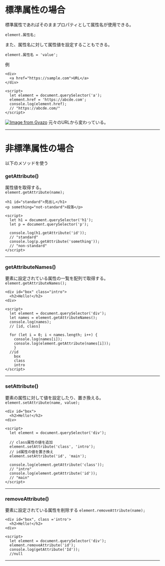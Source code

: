 # 標準属性の場合
標準属性であればそのままプロパティとして属性名が使用できる。    
~~~
element.属性名;
~~~
また、属性名に対して属性値を設定することもできる。
~~~
element.属性名 = 'value';
~~~

例
~~~
<div>
  <a href="https://sample.com">URL</a>
</div>
  
<script>
  let element = document.querySelector('a');
  element.href = 'https://abcde.com';
  console.log(element.href);
  // "https://abcde.com/"
</script>
~~~
[![Image from Gyazo](https://i.gyazo.com/6190287e0fc272748175fe3347cfd73a.png)](https://gyazo.com/6190287e0fc272748175fe3347cfd73a)
元々のURLから変わっている。
***

# 非標準属性の場合
以下のメソッドを使う

### getAttribute()
属性値を取得する。   
`element.getAttribute(name);`
~~~
<h1 id="standard">見出し</h1>
<p something="not-standard">段落</p>
  
<script>
  let h1 = document.querySelector('h1'); 
  let p = document.querySelector('p');

  console.log(h1.getAttribute('id'));
  // "standard"
  console.log(p.getAttribute('something'));
  // "non-standard"
</script>
~~~
***

### getAttributeNames()
要素に設定されている属性の一覧を配列で取得する。    
`element.getAttributeNames();`
~~~
<div id="box" class="intro">
  <h2>Hello!</h2>
<div>
  
<script>
  let element = document.querySelector('div');
  let names = element.getAttributeNames();
  console.log(names);
  // [id, class]

  for (let i = 0; i < names.length; i++) {
    console.log(names[i]);
    console.log(element.getAttribute(names[i]));
    }
  //id
    box
    class
    intro
</script>
~~~
***

### setAttribute()
要素の属性に対して値を設定したり、置き換える。    
`element.setAttribute(name, value);`
~~~
<div id="box">
  <h2>Hello!</h2>
<div>
  
<script>
  let element = document.querySelector('div');

  // class属性の値を追加
  element.setAttribute('class', 'intro');
  // id属性の値を置き換え
  element.setAttribute('id', 'main');

  console.log(element.getAttribute('class')); 
  // "intro"
  console.log(element.getAttribute('id')); 
  // "main"
</script>
~~~
***

### removeAttribute()
要素に設定されている属性を削除する
`element.removeAttribute(name);`
~~~
<div id="box", class ='intro'>
  <h2>Hello!</h2>
<div>
  
<script>
  let element = document.querySelector('div');
  element.removeAttribute('id');
  console.log(getAttribute('Id'));
  //null
~~~
***

# 

